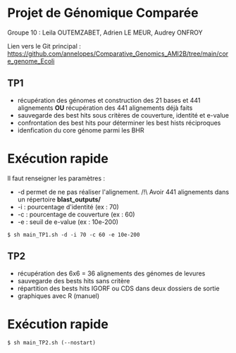 # Projet de Génomique Comparée
Groupe 10 : Leila OUTEMZABET, Adrien LE MEUR, Audrey ONFROY

Lien vers le Git principal : https://github.com/annelopes/Comparative_Genomics_AMI2B/tree/main/core_genome_Ecoli

## TP1
- récupération des génomes et construction des 21 bases et 441 alignements **OU** récupération des 441 alignements déjà faits
- sauvegarde des best hits sous critères de couverture, identité et e-value
- confrontation des best hits pour déterminer les best hists réciproques
- idenfication du core génome parmi les BHR

# Exécution rapide
Il faut renseigner les paramètres :
- -d permet de ne pas réaliser l'alignement. /!\ Avoir 441 alignements dans un répertoire **blast_outputs/**
- -i : pourcentage d'identité (ex : 70)
- -c : pourcentage de couverture (ex : 60)
- -e : seuil de e-value (ex : 10e-200)
```
$ sh main_TP1.sh -d -i 70 -c 60 -e 10e-200
```

## TP2
- récupération des 6x6 = 36 alignements des génomes de levures
- sauvegarde des bests hits sans critère
- répartition des bests hits IGORF ou CDS dans deux dossiers de sortie
- graphiques avec R (manuel)

# Exécution rapide
```
$ sh main_TP2.sh (--nostart)
```

